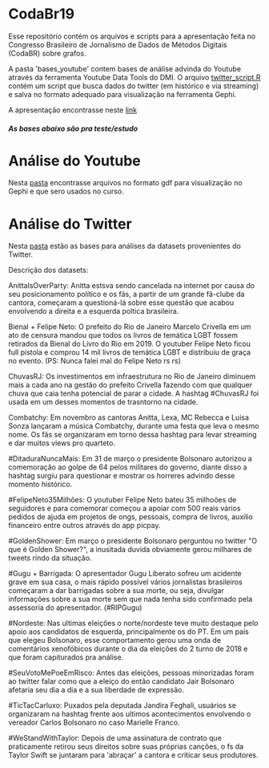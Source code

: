 # CodaBr19
Esse repositório contém os arquivos e scripts para a apresentação feita no Congresso Brasileiro de Jornalismo de Dados de Métodos Digitais (CodaBR) sobre grafos.

A pasta 'bases_youtube' contem bases de análise advinda do Youtube através da ferramenta Youtube Data Tools do DMI.
O arquivo [twitter_script.R](https://github.com/trifenol/codabr19/blob/master/twitter_script.R) contém um script que busca dados do twitter (em histórico e via streaming) e salva no formato adequado para visualização na ferramenta Gephi.

A apresentação encontrasse neste [link](https://docs.google.com/presentation/d/10UcjHcrcx8iIVzPLeUQNxR2PpKmp5-97y8hXbjUcHvM/edit?usp=sharing)

##### As bases abaixo são pra teste/estudo 

# Análise do Youtube
Nesta [pasta](https://github.com/trifenol/codabr19/tree/master/bases_youtube) encontrasse arquivos no formato gdf para visualização no Gephi e que sero usados no curso.


# Análise do Twitter
Nesta [pasta](https://mega.nz/#F!AhNwyY7L!WmMLdd3GKBwMGcInlza3Mw) estão as bases para análises da datasets provenientes do Twitter. 

Descrição dos datasets:

AnittaIsOverParty: Anitta estsva sendo cancelada na internet por causa do seu posicionamento político e os fãs, a partir de um grande fã-clube da cantora, começaram a questioná-lá sobre esse questão que acabou envolvendo a direita e a esquerda poltica brasileira.

Bienal + Felipe Neto: O prefeito do Rio de Janeiro Marcelo Crivella em um ato de censura mandou que todos os livros de temática LGBT fossem retirados da Bienal do Livro do Rio em 2019. O youtuber Felipe Neto ficou full pistola e comprou 14 mil livros de temática LGBT e distribuiu de graça no evento. (PS: Nunca falei mal do Felipe Neto rs rs)

ChuvasRJ: Os investimentos em infraestrutura no Rio de Janeiro diminuem mais a cada ano na gestão do prefeito Crivella fazendo com que qualquer chuva que caia tenha potencial de parar a cidade. A hashtag #ChuvasRJ foi usada em um desses momentos de trasntorno na cidade.

Combatchy: Em novembro as cantoras Anitta, Lexa, MC Rebecca e Luisa Sonza lançaram a música Combatchy, durante uma festa que leva o mesmo nome. Os fãs se organizaram em torno dessa hashtag para levar streaming e dar muitos views pro quarteto.

#DitaduraNuncaMais: Em 31 de março o presidente Bolsonaro autorizou a comemoração ao golpe de 64 pelos militares do governo, diante disso a hashtag surgiu para questionar e mostrar os horreres advindo desse momento histórico.

#FelipeNeto35Milhões: O youtuber Felipe Neto bateu 35 milhoões de seguidores e para comemorar começou a apoiar com 500 reais vários pedidos de ajuda em projetos de ongs, pessoais, compra de livros, auxilio financeiro entre outros através do app picpay.

#GoldenShower: Em março o presidente Bolsonaro perguntou no twitter "O que é Golden Shower?", a inusitada duvida obviamente gerou milhares de tweets rindo da situação.

#Gugu + Barrigada: O apresentador Gugu Liberato sofreu um acidente grave em sua casa, o mais rápido possível vários jornalistas brasileiros começaram a dar barrigadas sobre a sua morte, ou seja, divulgar informações sobre a sua morte sem que nada tenha sido confirmado pela assessoria do apresentador. (#RIPGugu)

#Nordeste: Nas ultimas eleições o norte/nordeste teve muito destaque pelo apoio aos candidatos de esquerda, principalmente os do PT. Em um país que elegeu Bolsonaro, esse comportamento gerou uma onda de comentários xenofóbicos durante o dia da eleições do 2 turno de 2018 e que foram capiturados pra análise. 

#SeuVotoMePoeEmRisco: Antes das eleições, pessoas minorizadas foram ao twitter falar como que a eleiço do então candidato Jair Bolsonaro afetaria seu dia a dia e a sua liberdade de expressão.

#TicTacCarluxo: Puxados pela deputada Jandira Feghali, usuários se organizaram na hashtag frente aos ultimos acontecimentos envolvendo o vereador Carlos Bolsonaro no caso Marielle Franco.

#WeStandWithTaylor: Depois de uma assinatura de contrato que praticamente retirou seus direitos sobre suas próprias canções, o fs da Taylor Swift se juntaram para 'abraçar' a cantora e criticar seus produtores.

